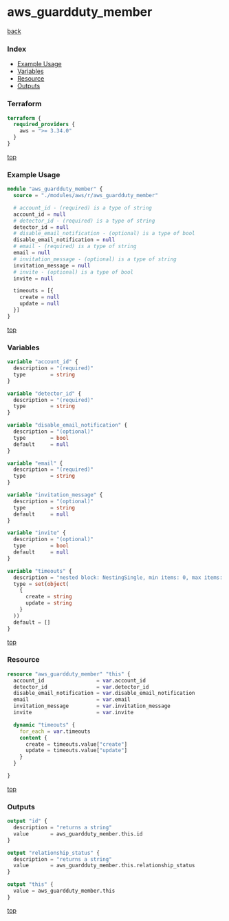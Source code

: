 # aws_guardduty_member

[back](../aws.md)

### Index

- [Example Usage](#example-usage)
- [Variables](#variables)
- [Resource](#resource)
- [Outputs](#outputs)

### Terraform

```terraform
terraform {
  required_providers {
    aws = ">= 3.34.0"
  }
}
```

[top](#index)

### Example Usage

```terraform
module "aws_guardduty_member" {
  source = "./modules/aws/r/aws_guardduty_member"

  # account_id - (required) is a type of string
  account_id = null
  # detector_id - (required) is a type of string
  detector_id = null
  # disable_email_notification - (optional) is a type of bool
  disable_email_notification = null
  # email - (required) is a type of string
  email = null
  # invitation_message - (optional) is a type of string
  invitation_message = null
  # invite - (optional) is a type of bool
  invite = null

  timeouts = [{
    create = null
    update = null
  }]
}
```

[top](#index)

### Variables

```terraform
variable "account_id" {
  description = "(required)"
  type        = string
}

variable "detector_id" {
  description = "(required)"
  type        = string
}

variable "disable_email_notification" {
  description = "(optional)"
  type        = bool
  default     = null
}

variable "email" {
  description = "(required)"
  type        = string
}

variable "invitation_message" {
  description = "(optional)"
  type        = string
  default     = null
}

variable "invite" {
  description = "(optional)"
  type        = bool
  default     = null
}

variable "timeouts" {
  description = "nested block: NestingSingle, min items: 0, max items: 0"
  type = set(object(
    {
      create = string
      update = string
    }
  ))
  default = []
}
```

[top](#index)

### Resource

```terraform
resource "aws_guardduty_member" "this" {
  account_id                 = var.account_id
  detector_id                = var.detector_id
  disable_email_notification = var.disable_email_notification
  email                      = var.email
  invitation_message         = var.invitation_message
  invite                     = var.invite

  dynamic "timeouts" {
    for_each = var.timeouts
    content {
      create = timeouts.value["create"]
      update = timeouts.value["update"]
    }
  }

}
```

[top](#index)

### Outputs

```terraform
output "id" {
  description = "returns a string"
  value       = aws_guardduty_member.this.id
}

output "relationship_status" {
  description = "returns a string"
  value       = aws_guardduty_member.this.relationship_status
}

output "this" {
  value = aws_guardduty_member.this
}
```

[top](#index)